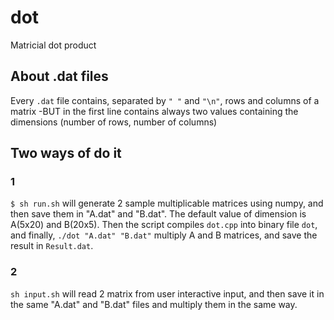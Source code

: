 # dot
Matricial dot product

## About .dat files

Every `.dat` file contains, separated by `" "` and `"\n"`, rows and columns of a matrix -BUT in the first line contains always two values containing the dimensions (number of rows, number of columns)  

## Two ways of do it

### 1

`$ sh run.sh` will generate 2 sample multiplicable matrices using numpy, and then save them in "A.dat" and "B.dat". The default value of dimension is A(5x20) and B(20x5). Then the script compiles `dot.cpp` into binary file `dot`, and finally, `./dot "A.dat" "B.dat"` multiply A and B matrices, and save the result in `Result.dat`.

### 2

`sh input.sh` will read 2 matrix from user interactive input, and then save it in the same  "A.dat" and "B.dat" files and multiply them in the same way.
